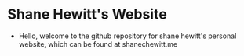 # Shane Hewitt's Website
- Hello, welcome to the github repository for shane hewitt's personal website, which can be found at shanechewitt.me
